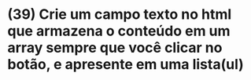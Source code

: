 # (39) Crie um campo texto no html que armazena o conteúdo em um array sempre que você clicar no botão, e apresente em uma lista(ul)